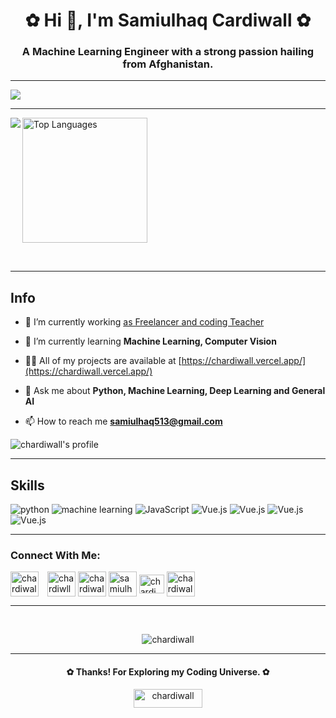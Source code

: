 <h1 align="center">✿ Hi 👋, I'm Samiulhaq Cardiwall ✿</h1>
<h3 align="center">A Machine Learning Engineer with a strong passion hailing from Afghanistan.</h3>


<hr/>
<img src="https://user-images.githubusercontent.com/10498744/210012254-234538ff-d198-48aa-8964-37e6fd45d227.gif" />
<hr/>

<p>

<picture>
<source 
  srcset="https://github-readme-stats.vercel.app/api?username=chardiwall&show_icons=true&theme=dark"
  media="(prefers-color-scheme: dark)"
/>
<source
  srcset="https://github-readme-stats.vercel.app/api?username=chardiwall&show_icons=true"
  media="(prefers-color-scheme: light), (prefers-color-scheme: no-preference)"
/>
<img align=left src="https://github-readme-stats.vercel.app/api?username=anuraghazra&show_icons=true" />
</picture>

  
<img height=200px alt="Top Languages" src="https://github-readme-stats.vercel.app/api/top-langs/?username=anuraghazra&layout=compact" />

</p>

<br/>
<hr/>

## Info
- 🔭 I’m currently working [as Freelancer and coding Teacher](https://github.com/chardiwall/Coding-for-beginners-and-beyond)

- 🌱 I’m currently learning **Machine Learning, Computer Vision**

- 👨‍💻 All of my projects are available at [https://chardiwall.vercel.app/](https://chardiwall.vercel.app/)

- 💬 Ask me about **Python, Machine Learning, Deep Learning and General AI**

- 📫 How to reach me **samiulhaq513@gmail.com**

![chardiwall's profile](https://komarev.com/ghpvc/?username=chardiwall&label=Profile%20views&color=082036&style=flat)

<hr/>

## Skills

![python](https://img.shields.io/badge/python-%2314354C.svg?style=for-the-badge&logo=python&logoColor=white)
![machine learning](https://img.shields.io/badge/Machine%20Leaning-2e5c82?style=for-the-badge&logo=NixOS&logoColor=white)
![JavaScript](https://img.shields.io/badge/JavaScript-%23323330.svg?style=for-the-badge&logo=python&logoColor=white)
![Vue.js](https://img.shields.io/badge/vuejs-%2335495e.svg?style=for-the-badge&logo=vuedotjs&logoColor=%234FC08D)
![Vue.js](https://img.shields.io/badge/Docker-3798fa.svg?style=for-the-badge&logo=docker&logoColor=white)
![Vue.js](https://img.shields.io/badge/MY%20SQL-000000.svg?style=for-the-badge&logo=mysql&logoColor=white)
![Vue.js](https://img.shields.io/badge/Linux-341fab.svg?style=for-the-badge&logo=linux&logoColor=white)

<hr/>


<h3 align="left">Connect With Me:</h3>
<p align="left"><a style="margin-right:10px" href="https://www.linkedin.com/in/chardiwall/" target="blank"><img align="center" src="https://cdn-icons-png.flaticon.com/512/174/174857.png?w=740&t=st=1680215035~exp=1680215635~hmac=7c6945dd6e2dd69509b97a87bf5aa5048beef02c494e89d910a8e030fa5b412c" alt="chardiwall" height="40" width="45" /></a>
<a href="https://dev.to/chardiwall" target="blank"><img align="center" src="https://raw.githubusercontent.com/rahuldkjain/github-profile-readme-generator/master/src/images/icons/Social/devto.svg" alt="chardiwll" height="40" width="45" /></a>
<a href="https://stackoverflow.com/users/16899009/samiulhaq-chardewall" target="blank"><img align="center" src="https://raw.githubusercontent.com/rahuldkjain/github-profile-readme-generator/master/src/images/icons/Social/stack-overflow.svg" alt="chardiwall" height="40" width="45" /></a>
<a href="https://kaggle.com/samiulhaqchardewall" target="blank"><img align="center" src="https://raw.githubusercontent.com/rahuldkjain/github-profile-readme-generator/master/src/images/icons/Social/kaggle.svg" alt="samiulhaq chardewall" height="40" width="45" /></a>
<a href="https://medium.com/samiulhaq513" target="blank"><img align="center" src="https://raw.githubusercontent.com/rahuldkjain/github-profile-readme-generator/master/src/images/icons/Social/medium.svg" alt="chardiwall" height="30" width="40" /></a>
<a href="https://www.hackerrank.com/@samiulhaq513" target="blank"><img align="center" src="https://raw.githubusercontent.com/rahuldkjain/github-profile-readme-generator/master/src/images/icons/Social/hackerrank.svg" alt="chardiwall" height="40" width="45" /></a>
</p>

<hr/>
<br>

<p align=center><img align="center" src="https://github-readme-streak-stats.herokuapp.com/?user=chardiwall&" alt="chardiwall" /></p>
<hr>

<h4 align=center>✿ Thanks! For Exploring my Coding Universe. ✿</h4>

<p align=center><a href="https://www.buymeacoffee.com/chardiwall"> <img align="center" src="https://cdn.buymeacoffee.com/buttons/v2/default-yellow.png" height="30" width="110" alt="chardiwall" /></a></p><br><br>

